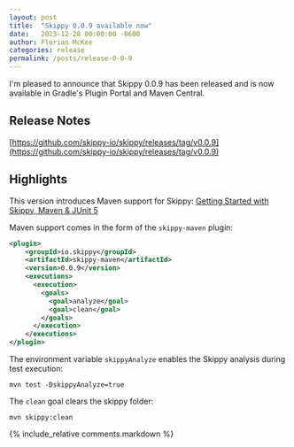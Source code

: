```yaml
---
layout: post
title:  "Skippy 0.0.9 available now"
date:   2023-12-28 00:00:00 -0600
author: Florian McKee
categories: release
permalink: /posts/release-0-0-9
---
```


I'm pleased to announce that Skippy 0.0.9 has been released and is now available in Gradle's Plugin Portal and Maven
Central.

## Release Notes

[https://github.com/skippy-io/skippy/releases/tag/v0.0.9](https://github.com/skippy-io/skippy/releases/tag/v0.0.9)

## Highlights

This version introduces Maven support for Skippy: [Getting Started with Skippy, Maven & JUnit 5](../tutorials/skippy-maven-junit5)

Maven support comes in the form of the `skippy-maven` plugin:

```xml
<plugin>
    <groupId>io.skippy</groupId>
    <artifactId>skippy-maven</artifactId>
    <version>0.0.9</version>
    <executions>
      <execution>
        <goals>
          <goal>analyze</goal>
          <goal>clean</goal>
        </goals>
      </execution>
    </executions>
</plugin>
```

The environment variable `skippyAnalyze` enables the Skippy analysis during test execution:
```
mvn test -DskippyAnalyze=true 
```

The `clean` goal clears the skippy folder:
```
mvn skippy:clean
```

{% include_relative comments.markdown %}